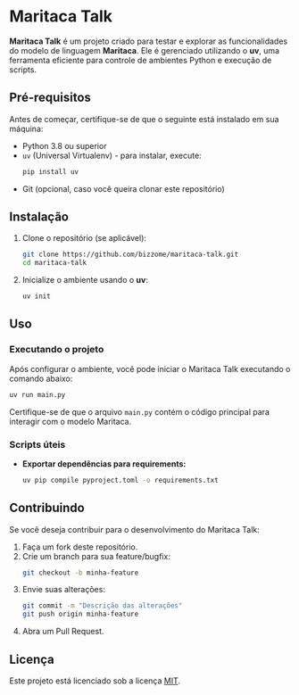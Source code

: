 # Maritaca Talk

**Maritaca Talk** é um projeto criado para testar e explorar as funcionalidades do modelo de linguagem **Maritaca**. Ele é gerenciado utilizando o **uv**, uma ferramenta eficiente para controle de ambientes Python e execução de scripts.

## Pré-requisitos

Antes de começar, certifique-se de que o seguinte está instalado em sua máquina:

- Python 3.8 ou superior
- `uv` (Universal Virtualenv) - para instalar, execute:
  ```bash
  pip install uv
  ```
- Git (opcional, caso você queira clonar este repositório)

## Instalação

1. Clone o repositório (se aplicável):
   ```bash
   git clone https://github.com/bizzome/maritaca-talk.git
   cd maritaca-talk
   ```

2. Inicialize o ambiente usando o **uv**:
   ```bash
   uv init
   ```

## Uso

### Executando o projeto

Após configurar o ambiente, você pode iniciar o Maritaca Talk executando o comando abaixo:

```bash
uv run main.py
```

Certifique-se de que o arquivo `main.py` contém o código principal para interagir com o modelo Maritaca.

### Scripts úteis

- **Exportar dependências para requirements:**
  ```bash
  uv pip compile pyproject.toml -o requirements.txt
  ```


## Contribuindo

Se você deseja contribuir para o desenvolvimento do Maritaca Talk:

1. Faça um fork deste repositório.
2. Crie um branch para sua feature/bugfix:
   ```bash
   git checkout -b minha-feature
   ```
3. Envie suas alterações:
   ```bash
   git commit -m "Descrição das alterações"
   git push origin minha-feature
   ```
4. Abra um Pull Request.

## Licença

Este projeto está licenciado sob a licença [MIT](LICENSE).
